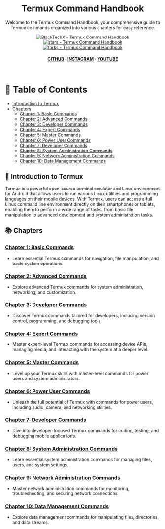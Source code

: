 <div align="center">

  <h1>Termux Command Handbook</h1>
  
  <p>
    Welcome to the Termux Command Handbook, your comprehensive guide to Termux commands organized into various chapters for easy reference.
  </p>

  <!-- Badges -->
  <p>
    <a href="https://github.com/BlackTechX011/Termux-Command-Handbook" title="Go to GitHub repo"><img src="https://img.shields.io/static/v1?label=BlackTechX&message=Termux-Command-Handbook&color=blue&logo=github" alt="BlackTechX - Termux Command Handbook"></a>
    <a href="https://github.com/BlackTechX011/Termux-Command-Handbook"><img src="https://img.shields.io/github/stars/BlackTechX011/Termux-Command-Handbook?style=social" alt="stars - Termux Command Handbook"></a>
    <a href="https://github.com/BlackTechX011/Termux-Command-Handbook"><img src="https://img.shields.io/github/forks/BlackTechX011/Termux-Command-Handbook?style=social" alt="forks - Termux Command Handbook"></a>
  </p>

  <h4>
    <a href="https://www.GitHub.com/BlackTechX011/">GITHUB</a>
    <span> · </span>
    <a href="https://www.instagram.com/BlackTechX011/">INSTAGRAM</a>
    <span> · </span>
    <a href="https://www.youtube.com/@BlackTechX_">YOUTUBE</a>
  </h4>
</div>

<br />

<!-- Table of Contents -->
# :notebook_with_decorative_cover: Table of Contents

- [Introduction to Termux](#star2-introduction-to-termux)
- [Chapters](#books-chapters)
  - [Chapter 1: Basic Commands](#chapter-1-basic-commands)
  - [Chapter 2: Advanced Commands](#chapter-2-advanced-commands)
  - [Chapter 3: Developer Commands](#chapter-3-developer-commands)
  - [Chapter 4: Expert Commands](#chapter-4-expert-commands)
  - [Chapter 5: Master Commands](#chapter-5-master-commands)
  - [Chapter 6: Power User Commands](#chapter-6-power-user-commands)
  - [Chapter 7: Developer Commands](#chapter-7-developer-commands)
  - [Chapter 8: System Administration Commands](#chapter-8-system-administration-commands)
  - [Chapter 9: Network Administration Commands](#chapter-9-network-administration-commands)
  - [Chapter 10: Data Management Commands](#chapter-10-data-management-commands)

<!-- Introduction to Termux -->
## :star2: Introduction to Termux

Termux is a powerful open-source terminal emulator and Linux environment for Android that allows users to run various Linux utilities and programming languages on their mobile devices. With Termux, users can access a full Linux command line environment directly on their smartphones or tablets, enabling them to perform a wide range of tasks, from basic file manipulation to advanced development and system administration tasks.

<!-- Chapters -->
## :books: Chapters

### [Chapter 1: Basic Commands](Chapter1.md)
- Learn essential Termux commands for navigation, file manipulation, and basic system operations.

### [Chapter 2: Advanced Commands](Chapter2.md)
- Explore advanced Termux commands for system administration, networking, and customization.

### [Chapter 3: Developer Commands](Chapter3.md)
- Discover Termux commands tailored for developers, including version control, programming, and debugging tools.

### [Chapter 4: Expert Commands](Chapter4.md)
- Master expert-level Termux commands for accessing device APIs, managing media, and interacting with the system at a deeper level.

### [Chapter 5: Master Commands](Chapter5.md)
- Level up your Termux skills with master-level commands for power users and system administrators.

### [Chapter 6: Power User Commands](Chapter6.md)
- Unleash the full potential of Termux with commands for power users, including audio, camera, and networking utilities.

### [Chapter 7: Developer Commands](Chapter7.md)
- Dive into developer-focused Termux commands for coding, testing, and debugging mobile applications.

### [Chapter 8: System Administration Commands](Chapter8.md)
- Learn essential system administration commands for managing files, users, and system settings.

### [Chapter 9: Network Administration Commands](Chapter9.md)
- Master network administration commands for monitoring, troubleshooting, and securing network connections.

### [Chapter 10: Data Management Commands](Chapter10.md)
- Explore data management commands for manipulating files, directories, and data streams.
